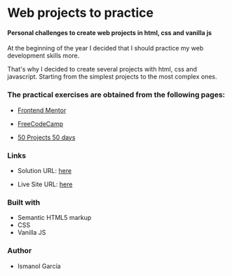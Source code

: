 # Web projects to practice

#### Personal challenges to create web projects in html, css and vanilla js

At the beginning of the year I decided that I should practice my web development skills more.

That's why I decided to create several projects with html, css and javascript. Starting from the simplest projects to the most complex ones.


### The practical exercises are obtained from the following pages:

- [Frontend Mentor](https://www.frontendmentor.io/challenges)

- [FreeCodeCamp](https://www.freecodecamp.org/espanol/news/40-proyectos-de-javascript-para-principiantes-ideas-faciles-para-empezar-a-codificar-en-js/)
- [50 Projects 50 days](https://50projects50days.com/)



### Links
- Solution URL: [here](https://github.com/ismanolgarcia/web-projects-to-practice)

- Live Site URL: [here](https://web-projects-to-practice.vercel.app/)

### Built with
- Semantic HTML5 markup
- CSS
- Vanilla JS


### Author
- Ismanol García